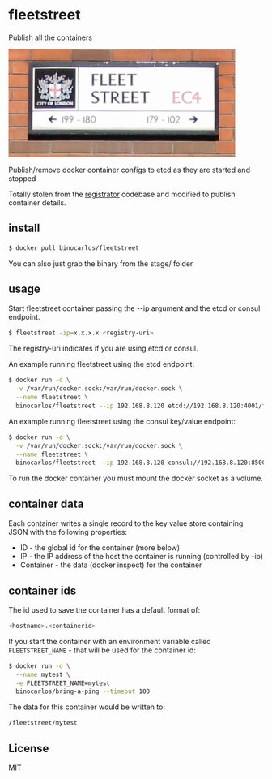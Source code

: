 # fleetstreet

Publish all the containers

![streetsign](https://github.com/binocarlos/fleetstreet/raw/master/streetsign.jpg)

Publish/remove docker container configs to etcd as they are started and stopped

Totally stolen from the [registrator](https://github.com/progrium/registrator.git) codebase and modified to publish container details.

## install

```bash
$ docker pull binocarlos/fleetstreet
```

You can also just grab the binary from the stage/ folder

## usage

Start fleetstreet container passing the --ip argument and the etcd or consul endpoint.

```bash
$ fleetstreet -ip=x.x.x.x <registry-uri>
```
The registry-uri indicates if you are using etcd or consul.

An example running fleetstreet using the etcd endpoint:

```bash
$ docker run -d \
  -v /var/run/docker.sock:/var/run/docker.sock \
  --name fleetstreet \
  binocarlos/fleetstreet --ip 192.168.8.120 etcd://192.168.8.120:4001/fleetstreet
```

An example running fleetstreet using the consul key/value endpoint:

```bash
$ docker run -d \
  -v /var/run/docker.sock:/var/run/docker.sock \
  --name fleetstreet \
  binocarlos/fleetstreet --ip 192.168.8.120 consul://192.168.8.120:8500/fleetstreet
```

To run the docker container you must mount the docker socket as a volume.

## container data

Each container writes a single record to the key value store containing JSON with the following properties:

 * ID - the global id for the container (more below)
 * IP - the IP address of the host the container is running (controlled by -ip)
 * Container - the data (docker inspect) for the container

## container ids

The id used to save the container has a default format of:

```bash
<hostname>.<containerid>
```

If you start the container with an environment variable called `FLEETSTREET_NAME` - that will be used for the container id:

```bash
$ docker run -d \
  --name mytest \
  -e FLEETSTREET_NAME=mytest
  binocarlos/bring-a-ping --timeout 100
```

The data for this container would be written to:

```bash
/fleetstreet/mytest
```

## License

MIT

